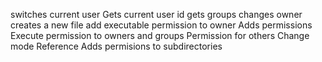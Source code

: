 switches current user
Gets current user id
gets groups
changes owner
creates a new file
add executable permission to owner
Adds permissions
Execute permission to owners and groups
Permission for others
Change mode
Reference
Adds permisions to subdirectories

